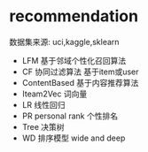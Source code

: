 #  recommendation 
  数据集来源: uci,kaggle,sklearn
- LFM     基于邻域个性化召回算法
- CF     协同过滤算法    基于item或user
- ContentBased  基于内容推荐算法
- Iteam2Vec     词向量
- LR   线性回归
- PR  personal rank    个性排名
- Tree 决策树
- WD   排序模型   wide and deep

